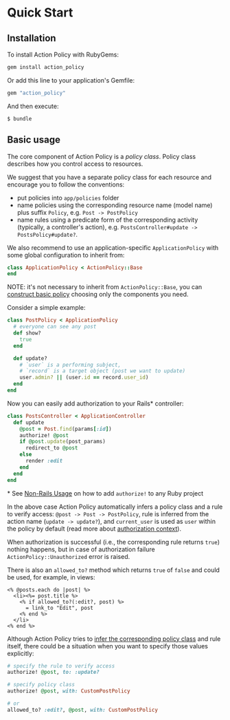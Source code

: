 # Quick Start

## Installation

To install Action Policy with RubyGems:

```ruby
gem install action_policy
```

Or add this line to your application's Gemfile:

```ruby
gem "action_policy"
```

And then execute:

    $ bundle

## Basic usage

The core component of Action Policy is a _policy class_. Policy class describes how you control access to resources.

We suggest that you have a separate policy class for each resource and encourage you to follow the conventions:
- put policies into `app/policies` folder
- name policies using the corresponding resource name (model name) plus suffix `Policy`, e.g. `Post -> PostPolicy`
- name rules using a predicate form of the corresponding activity (typically, a controller's action), e.g. `PostsController#update -> PostsPolicy#update?`.

 We also recommend to use an application-specific `ApplicationPolicy` with some global configuration to inherit from:

```ruby
class ApplicationPolicy < ActionPolicy::Base
end
```

NOTE: it's not necessary to inherit from `ActionPolicy::Base`, you can [construct basic policy](custom_policy.md) choosing only the components you need.

Consider a simple example:

```ruby
class PostPolicy < ApplicationPolicy
  # everyone can see any post
  def show?
    true
  end

  def update?
    # `user` is a performing subject,
    # `record` is a target object (post we want to update)
    user.admin? || (user.id == record.user_id)
  end
end
```

Now you can easily add authorization to your Rails\* controller:

```ruby
class PostsController < ApplicationController
  def update
    @post = Post.find(params[:id])
    authorize! @post
    if @post.update(post_params)
      redirect_to @post
    else
      render :edit
    end
  end
end
```

\* See [Non-Rails Usage](non_rails.md) on how to add `authorize!` to any Ruby project

In the above case Action Policy automatically infers a policy class and a rule to verify access: `@post -> Post -> PostPolicy`, rule is inferred from the action name (`update -> update?`), and `current_user` is used as `user` within the policy by default (read more about [authorization context](authorization_context.md)).

When authorization is successful (i.e., the corresponding rule returns `true`) nothing happens, but in case of authorization failure `ActionPolicy::Unauthorized` error is raised.

There is also an `allowed_to?` method which returns `true` of `false` and could be used, for example, in views:

```erb
<% @posts.each do |post| %>
  <li><%= post.title %>
    <% if allowed_to?(:edit?, post) %>
      = link_to "Edit", post
    <% end %>
  </li>
<% end %>
```

Although Action Policy tries to [infer the corresponding policy class](policy_lookup.md) and rule itself, there could be a situation when you want to specify those values explicitly:

```ruby
# specify the rule to verify access
authorize! @post, to: :update?

# specify policy class
authorize! @post, with: CustomPostPolicy

# or
allowed_to? :edit?, @post, with: CustomPostPolicy
```
